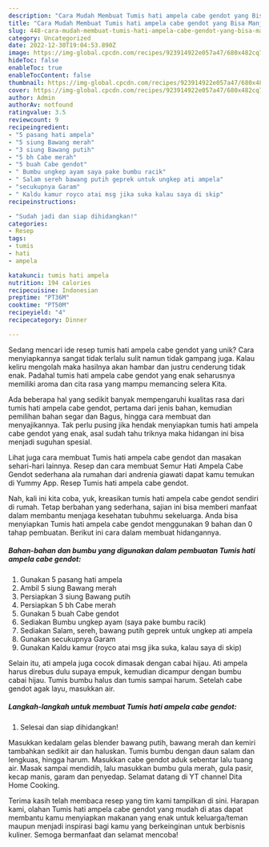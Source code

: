 ```yaml
---
description: "Cara Mudah Membuat Tumis hati ampela cabe gendot yang Bisa Manjain Lidah"
title: "Cara Mudah Membuat Tumis hati ampela cabe gendot yang Bisa Manjain Lidah"
slug: 448-cara-mudah-membuat-tumis-hati-ampela-cabe-gendot-yang-bisa-manjain-lidah
category: Uncategorized
date: 2022-12-30T19:04:53.890Z
image: https://img-global.cpcdn.com/recipes/923914922e057a47/680x482cq70/tumis-hati-ampela-cabe-gendot-foto-resep-utama.jpg
hideToc: false
enableToc: true
enableTocContent: false
thumbnail: https://img-global.cpcdn.com/recipes/923914922e057a47/680x482cq70/tumis-hati-ampela-cabe-gendot-foto-resep-utama.jpg
cover: https://img-global.cpcdn.com/recipes/923914922e057a47/680x482cq70/tumis-hati-ampela-cabe-gendot-foto-resep-utama.jpg
author: Admin
authorAv: notfound
ratingvalue: 3.5
reviewcount: 9
recipeingredient:
- "5 pasang hati ampela"
- "5 siung Bawang merah"
- "3 siung Bawang putih"
- "5 bh Cabe merah"
- "5 buah Cabe gendot"
- " Bumbu ungkep ayam saya pake bumbu racik"
- " Salam sereh bawang putih geprek untuk ungkep ati ampela"
- "secukupnya Garam"
- " Kaldu kamur royco atai msg jika suka kalau saya di skip"
recipeinstructions:

- "Sudah jadi dan siap dihidangkan!"
categories:
- Resep
tags:
- tumis
- hati
- ampela

katakunci: tumis hati ampela 
nutrition: 194 calories
recipecuisine: Indonesian
preptime: "PT36M"
cooktime: "PT50M"
recipeyield: "4"
recipecategory: Dinner

---
```





Sedang mencari ide resep tumis hati ampela cabe gendot yang unik? Cara menyiapkannya sangat tidak terlalu sulit namun tidak gampang juga. Kalau keliru mengolah maka hasilnya akan hambar dan justru cenderung tidak enak. Padahal tumis hati ampela cabe gendot yang enak seharusnya memiliki aroma dan cita rasa yang mampu memancing selera Kita.





Ada beberapa hal yang sedikit banyak mempengaruhi kualitas rasa dari tumis hati ampela cabe gendot, pertama dari jenis bahan, kemudian pemilihan bahan segar dan Bagus, hingga cara membuat dan menyajikannya. Tak perlu pusing jika hendak menyiapkan tumis hati ampela cabe gendot yang enak,      asal sudah tahu triknya maka hidangan ini bisa menjadi suguhan spesial.














Lihat juga cara membuat Tumis hati ampela cabe gendot dan masakan sehari-hari lainnya. Resep dan cara membuat Semur Hati Ampela Cabe Gendot sederhana ala rumahan dari andrenia giawati dapat kamu temukan di Yummy App. Resep Tumis hati ampela cabe gendot.






Nah, kali ini kita coba, yuk, kreasikan tumis hati ampela cabe gendot sendiri di rumah. Tetap berbahan yang sederhana, sajian ini bisa memberi manfaat dalam membantu menjaga kesehatan tubuhmu sekeluarga. Anda bisa menyiapkan Tumis hati ampela cabe gendot menggunakan 9 bahan dan 0 tahap pembuatan. Berikut ini cara dalam membuat hidangannya.

<!--inarticleads1-->

##### Bahan-bahan dan bumbu yang digunakan dalam pembuatan Tumis hati ampela cabe gendot:

1. Gunakan 5 pasang hati ampela
1. Ambil 5 siung Bawang merah
1. Persiapkan 3 siung Bawang putih
1. Persiapkan 5 bh Cabe merah
1. Gunakan 5 buah Cabe gendot
1. Sediakan  Bumbu ungkep ayam (saya pake bumbu racik)
1. Sediakan  Salam, sereh, bawang putih geprek untuk ungkep ati ampela
1. Gunakan secukupnya Garam
1. Gunakan  Kaldu kamur (royco atai msg jika suka, kalau saya di skip)


Selain itu, ati ampela juga cocok dimasak dengan cabai hijau. Ati ampela harus direbus dulu supaya empuk, kemudian dicampur dengan bumbu cabai hijau. Tumis bumbu halus dan tumis sampai harum. Setelah cabe gendot agak layu, masukkan air. 

<!--inarticleads2-->

##### Langkah-langkah untuk membuat Tumis hati ampela cabe gendot:


1. Selesai dan siap dihidangkan!

Masukkan kedalam gelas blender bawang putih, bawang merah dan kemiri tambahkan sedikit air dan haluskan. Tumis bumbu dengan daun salam dan lengkuas, hingga harum. Masukkan cabe gendot aduk sebentar lalu tuang air. Masak sampai mendidih, lalu masukkan bumbu gula merah, gula pasir, kecap manis, garam dan penyedap. Selamat datang di YT channel Dita Home Cooking. 

Terima kasih telah membaca resep yang tim kami tampilkan di sini. Harapan kami, olahan Tumis hati ampela cabe gendot yang mudah di atas dapat membantu kamu menyiapkan makanan yang enak untuk keluarga/teman maupun menjadi inspirasi bagi kamu yang berkeinginan untuk berbisnis kuliner. Semoga bermanfaat dan selamat mencoba!
